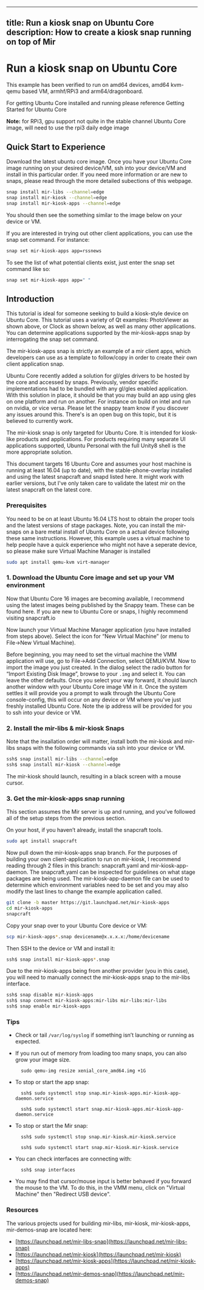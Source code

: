 ----
title: Run a kiosk snap on Ubuntu Core
description: How to create a kiosk snap running on top of Mir
----

# Run a kiosk snap on Ubuntu Core

This example has been verified to run on amd64 devices, amd64 kvm-qemu based VM, armhf/RPi3 and arm64/dragonboard.

For getting Ubuntu Core installed and running please reference Getting Started for Ubuntu Core

**Note:** for RPi3, gpu support not quite in the stable channel Ubuntu Core image, will need to use the rpi3 daily edge image

## Quick Start to Experience

Download the latest ubuntu core image. Once you have your Ubuntu Core image running on your desired device/VM, ssh into your device/VM and install in this particular order. If you need more information or are new to snaps, please read through the more detailed subections of this webpage.

``` bash
snap install mir-libs --channel=edge
snap install mir-kiosk --channel=edge
snap install mir-kiosk-apps --channel=edge
```

You should then see the something similar to the image below on your device or VM.

If you are interested in trying out other client applications, you can use the snap set command. For instance:

``` bash
snap set mir-kiosk-apps app=rssnews
```

To see the list of what potential clients exist, just enter the snap set command like so:

``` bash
snap set mir-kiosk-apps app=" "
```

## Introduction

This tutorial is ideal for someone seeking to build a kiosk-style device on Ubuntu Core. This tutorial uses a variety of Qt examples: PhotoViewer as shown above, or Clock as shown below, as well as many other applications. You can determine applications supported by the mir-kiosk-apps snap by interrogating the snap set command.

The mir-kiosk-apps snap is strictly an example of a mir client apps, which developers can use as a template to follow/copy in order to create their own client application snap.

Ubuntu Core recently added a solution for gl/gles drivers to be hosted by the core and accessed by snaps. Previously, vendor specific implementations had to be bundled with any gl/gles enabled application. With this solution in place, it should be that you may build an app using gles on one platform and run on another. For instance on build on intel and run on nvidia, or vice versa. Please let the snappy team know if you discover any issues around this. There's is an open bug on this topic, but it is believed to currently work.

The mir-kiosk snap is only targeted for Ubuntu Core. It is intended for kiosk-like products and applications. For products requiring many separate UI applications supported, Ubuntu Personal with the full Unity8 shell is the more appropriate solution.

This document targets 16 Ubuntu Core and assumes your host machine is running at least 16.04 (up to date), with the stable-phone-overlay installed and using the latest snapcraft and snapd listed here. It might work with earlier versions, but I've only taken care to validate the latest mir on the latest snapcraft on the latest core.

### Prerequisites

You need to be on at least Ubuntu 16.04 LTS host to obtain the proper tools and the latest versions of stage packages. Note, you can install the mir-snaps on a bare metal install of Ubuntu Core on a actual device following these same instructions. However, this example uses a virtual machine to help people have a quick experience who might not have a seperate device, so please make sure Virtual Machine Manager is installed

``` bash
sudo apt install qemu-kvm virt-manager
```

### 1. Download the Ubuntu Core image and set up your VM environment

Now that Ubuntu Core 16 images are becoming available, I recommend using the latest images being published by the Snappy team. These can be found here. If you are new to Ubuntu Core or snaps, I highly recommend visiting snapcraft.io

Now launch your Virtual Machine Manager application (you have installed from steps above). Select the icon for “New Virtual Machine” (or menu to File->New Virtual Machine).


Before beginning, you may need to set the virtual machine the VMM application will use, go to File->Add Connection, select QEMU/KVM. Now to import the image you just created. In the dialog select the radio button for “Import Existing Disk Image”, browse to your `.img`  and select it. You can leave the other defaults. Once you select your way forward, it should launch another window with your Ubuntu Core image VM in it. Once the system settles it will provide you a prompt to walk through the Ubuntu Core console-config, this will occur on any device or VM where you've just freshly installed Ubuntu Core. Note the ip address will be provided for you to ssh into your device or VM.

### 2. Install the mir-libs & mir-kiosk Snaps

Note that the insallation order will matter, install both the mir-kiosk and mir-libs snaps with the following commands via ssh into your device or VM.

``` bash
ssh$ snap install mir-libs --channel=edge
ssh$ snap install mir-kiosk --channel=edge
```

The mir-kiosk should launch, resulting in a black screen with a mouse cursor.

### 3. Get the mir-kiosk-apps snap running

This section assumes the Mir server is up and running, and you’ve followed all of the setup steps from the previous section.

On your host, if you haven’t already, install the snapcraft tools.

``` bash
sudo apt install snapcraft
```

Now pull down the mir-kiosk-apps snap branch. For the purposes of building your own client-application to run on mir-kiosk, I recommend reading through 2 files in this branch: snapcraft.yaml and mir-kiosk-app-daemon. The snapcraft.yaml can be inspected for guidelines on what stage packages are being used. The mir-kiosk-app-daemon file can be used to determine which environment variables need to be set and you may also modify the last lines to change the example application called.

``` bash
git clone -b master https://git.launchpad.net/mir-kiosk-apps
cd mir-kiosk-apps
snapcraft
```
Copy your snap over to your Ubuntu Core device or VM:

``` bash
scp mir-kiosk-apps*.snap devicename@x.x.x.x:/home/devicename
```

Then SSH to the device or VM and install it:

``` bash
ssh$ snap install mir-kiosk-apps*.snap
```

Due to the mir-kiosk-apps being from another provider (you in this case), you will need to manually connect the mir-kiosk-apps snap to the mir-libs interface.

``` bash
ssh$ snap disable mir-kiosk-apps
ssh$ snap connect mir-kiosk-apps:mir-libs mir-libs:mir-libs
ssh$ snap enable mir-kiosk-apps
```

### Tips

* Check or tail `/var/log/syslog` if something isn’t launching or running as expected.

* If you run out of memory from loading too many snaps, you can also grow your image size.

        sudo qemu-img resize xenial_core_amd64.img +1G

* To stop or start the app snap:

        ssh$ sudo systemctl stop snap.mir-kiosk-apps.mir-kiosk-app-daemon.service

        ssh$ sudo systemctl start snap.mir-kiosk-apps.mir-kiosk-app-daemon.service


* To stop or start the Mir snap:

        ssh$ sudo systemctl stop snap.mir-kiosk.mir-kiosk.service

        ssh$ sudo systemctl start snap.mir-kiosk.mir-kiosk.service


* You can check interfaces are connecting with:

        ssh$ snap interfaces

* You may find that cursor/mouse input is better behaved if you forward the mouse to the VM. To do this, in the VMM menu, click on "Virtual Machine" then "Redirect USB device".

### Resources

The various projects used for building mir-libs, mir-kiosk, mir-kiosk-apps, mir-demos-snap are located here:

* [https://launchpad.net/mir-libs-snap](https://launchpad.net/mir-libs-snap)
* [https://launchpad.net/mir-kiosk](https://launchpad.net/mir-kiosk)
* [https://launchpad.net/mir-kiosk-apps](https://launchpad.net/mir-kiosk-apps)
* [https://launchpad.net/mir-demos-snap](https://launchpad.net/mir-demos-snap)
